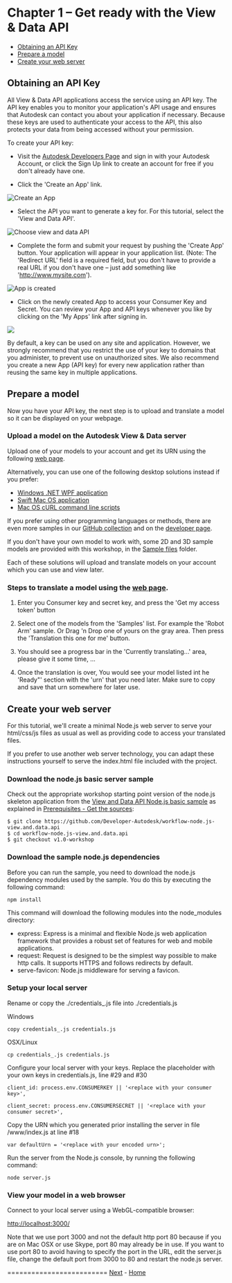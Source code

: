 <a name="Chapter1"></a>
# Chapter 1 – Get ready with the View & Data API

- [Obtaining an API Key](#ObtainingAnAPIKey)
- [Prepare a model](#PrepareAModel)
- [Create your web server](#CreateYourWebServer)


<a name="ObtainingAnAPIKey"></a>
## Obtaining an API Key

All View & Data API applications access the service using an API key.
The API key enables you to monitor your application's API usage and ensures that Autodesk can contact you
about your application if necessary. Because these keys are used to authenticate your access to the API, this also protects your data from being accessed without your permission.

To create your API key:

* Visit the [Autodesk Developers Page](https://developer.autodesk.com/api/view-and-data-api/) and sign in with your Autodesk Account, or click the Sign Up link to create an account for free
if you don't already have one.

* Click the 'Create an App' link.

 ![Create an App](img/createApp.png)

* Select the API you want to generate a key for. For this tutorial, select the 'View and Data API'.

 ![Choose view and data API](img/selectAPI.png)

* Complete the form and submit your request by pushing the 'Create App' button. Your application will appear in your application list. (Note: The 'Redirect URL' field is a required field,
but you don't have to provide a real URL if you don't have one – just add something like 'http://www.mysite.com').

 ![App is created](img/appCreated.png)

* Click on the newly created App to access your Consumer Key and Secret. You can review your App and API keys whenever you like by clicking on the 'My Apps' link after signing in.

 ![](img/showConsummkerKeys.png)

By default, a key can be used on any site and application. However, we strongly recommend that you restrict the use of your key to domains that you administer, to prevent
use on unauthorized sites. We also recommend you create a new App (API key) for every new application rather than reusing the same key in multiple applications.


<a name="PrepareAModel"></a>
## Prepare a model

Now you have your API key, the next step is to upload and translate a model so it can be displayed on your webpage.


### Upload a model on the Autodesk View & Data server

Upload one of your models to your account and get its URN using the following [web page](http://models.autodesk.io).

Alternatively, you can use one of the following desktop solutions instead if you prefer:

- [Windows .NET WPF application](https://github.com/Developer-Autodesk/workflow-wpf-view.and.data.api)
- [Swift Mac OS application](https://github.com/Developer-Autodesk/workflow-macos-swift-view.and.data.api)
- [Mac OS cURL command line scripts](https://github.com/Developer-Autodesk/workflow-curl-view.and.data.api)

If you prefer using other programming languages or methods, there are even more samples in our
[GitHub collection](https://github.com/Developer-Autodesk?utf8=%E2%9C%93&query=workflow)
and on the [developer page](http://developer-autodesk.github.io).

If you don't have your own model to work with, some 2D and 3D sample models are provided with this workshop, in the [Sample files](https://github.com/Developer-Autodesk/tutorial-getting.started-view.and.data/tree/dev-2.0/Sample%20files) folder.

Each of these solutions will upload and translate models on your account which you can use and view later.


### Steps to translate a model using the [web page](http://models.autodesk.io).

1. Enter you Consumer key and secret key, and press the 'Get my access token' button

2. Select one of the models from the 'Samples' list. For example the 'Robot Arm' sample. Or Drag 'n Drop one of yours on the gray area. Then press the 'Translation this one for me' button.

3. You should see a progress bar in the 'Currently translating...' area, please give it some time, ...

4. Once the translation is over, You would see your model listed int he 'Ready"' section with the 'urn' that you need later. Make sure to copy and save that urn somewhere for later use.


<a name="CreateYourWebServer"></a>
## Create your web server

For this tutorial, we'll create a minimal Node.js web server to serve your html/css/js files as usual as well as providing code to access your translated files.

If you prefer to use another web server technology, you can adapt these instructions yourself to serve the index.html file included with the project.


### Download the node.js basic server sample

Check out the appropriate workshop starting point version of the node.js skeleton application from the
[View and Data API Node.js basic sample](https://github.com/Developer-Autodesk/workflow-node.js-view.and.data.api)
as explained in [Prerequisites - Get the sources](prerequisites.md#GetTheSources):

```
$ git clone https://github.com/Developer-Autodesk/workflow-node.js-view.and.data.api
$ cd workflow-node.js-view.and.data.api
$ git checkout v1.0-workshop
```



### Download the sample node.js dependencies

Before you can run the sample, you need to download the node.js dependency modules used by the sample. You do this by executing the following command:
```
npm install
```
This command will download the following modules into the node_modules directory:

* express: Express is a minimal and flexible Node.js web application framework that provides a robust set of features for web and mobile applications.
* request: Request is designed to be the simplest way possible to make http calls. It supports HTTPS and follows redirects by default.
* serve-favicon: Node.js middleware for serving a favicon.

### Setup your local server

Rename or copy the ./credentials_.js file into ./credentials.js

Windows
```
copy credentials_.js credentials.js
```
OSX/Linux
```
cp credentials_.js credentials.js
```
Configure your local server with your keys. Replace the placeholder with your own keys in credentials.js, line #29 and #30
```
client_id: process.env.CONSUMERKEY || '<replace with your consumer key>',

client_secret: process.env.CONSUMERSECRET || '<replace with your consumer secret>',
```
Copy the URN which you generated prior installing the server in file /www/index.js at line #18
```
var defaultUrn = '<replace with your encoded urn>';
```
Run the server from the Node.js console, by running the following command:
```
node server.js
```


### View your model in a web browser

Connect to your local server using a WebGL-compatible browser:

[http://localhost:3000/](http://localhost:3000/)

Note that we use port 3000 and not the default http port 80 because if you are on Mac OSX or use Skype, port 80 may already be in use.
If you want to use port 80 to avoid having to specify the port in the URL, edit the server.js file, change the default port from 3000 to 80 and restart the node.js server.


=========================
[Next](chapter-2.md#Chapter2) -
[Home](README.md)
